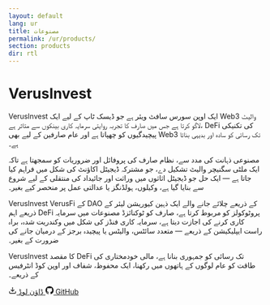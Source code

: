 ```yaml
---
layout: default
lang: ur
title: مصنوعات
permalink: /ur/products/
section: products
dir: rtl
---
```


# VerusInvest

VerusInvest ایک اوپن سورس سافٹ ویئر ہے جو ڈیسک ٹاپ کے لیے ایک Web3 والیٹ لاگو کرتا ہے جس میں صارف کا تجربہ روایتی سرمایہ کاری بینکوں سے متاثر ہے، DeFi کی تکنیکی پیچیدگیوں کو چھپاتا ہے اور عام صارفین کے لیے بھی Web3 تک رسائی کو سادہ اور بدیہی بناتا ہے۔

مصنوعی ذہانت کی مدد سے، نظام صارف کی پروفائل اور ضروریات کو سمجھتا ہے تاکہ ایک ملٹی سگنیچر والیٹ تشکیل دے، جو مشترکہ ڈیجیٹل اکاؤنٹ کی شکل میں فراہم کیا جاتا ہے — ایک حل جو ڈیجیٹل اثاثوں میں وراثت اور جائیداد کی منتقلی کے لیے شروع سے بنایا گیا ہے، وکیلوں، ہولڈنگز یا عدالتی عمل پر منحصر کیے بغیر۔

VerusInvest VerusFi کے DAO کے ذریعے چلائے جانے والے ایک ذہین کیوریشن لیئر کے ذریعے اہم DeFi پروٹوکولز کو مربوط کرتا ہے، صارف کو ٹوکنائزڈ مصنوعات میں سرمایہ کاری کرنے کی اجازت دیتا ہے، سرمایہ کاری فنڈز کی شکل میں وکندریت شدہ، براہ راست ایپلیکیشن کے ذریعے — متعدد سائٹس، والیٹس یا پیچیدہ برجز کے درمیان جانے کی ضرورت کے بغیر۔

VerusInvest کا مقصد DeFi تک رسائی کو جمہوری بنانا ہے، مالی خودمختاری کی طاقت کو عام لوگوں کے ہاتھوں میں رکھنا، ایک محفوظ، شفاف اور اوپن کوڈ انٹرفیس کے ذریعے۔

<div class="product-links">
    <a href="https://github.com/verusfi/verusinvest/releases" class="product-link">
        <svg width="16" height="16" viewBox="0 0 24 24" fill="none" stroke="currentColor" stroke-width="2">
            <path d="M21 15v4a2 2 0 0 1-2 2H5a2 2 0 0 1-2-2v-4"></path>
            <polyline points="7 10 12 15 17 10"></polyline>
            <line x1="12" y1="15" x2="12" y2="3"></line>
        </svg>
        ڈاؤن لوڈ
    </a>
    <a href="https://github.com/verusfi/verusinvest" class="product-link">
        <svg width="16" height="16" viewBox="0 0 24 24" fill="currentColor">
            <path d="M12 0C5.37 0 0 5.37 0 12c0 5.31 3.435 9.795 8.205 11.385.6.105.825-.255.825-.57 0-.285-.015-1.23-.015-2.235-3.015.555-3.795-.735-4.035-1.41-.135-.345-.72-1.41-1.23-1.695-.42-.225-1.02-.78-.015-.795.945-.015 1.62.87 1.845 1.23 1.08 1.815 2.805 1.305 3.495.99.105-.78.42-1.305.765-1.605-2.67-.3-5.46-1.335-5.46-5.925 0-1.305.465-2.385 1.23-3.225-.12-.3-.54-1.53.12-3.18 0 0 1.005-.315 3.3 1.23.96-.27 1.98-.405 3-.405s2.04.135 3 .405c2.295-1.56 3.3-1.23 3.3-1.23.66 1.65.24 2.88.12 3.18.765.84 1.23 1.905 1.23 3.225 0 4.605-2.805 5.625-5.475 5.925.435.375.81 1.095.81 2.22 0 1.605-.015 2.895-.015 3.3 0 .315.225.69.825.57A12.02 12.02 0 0024 12c0-6.63-5.37-12-12-12z"/>
        </svg>
        GitHub
    </a>
</div>
